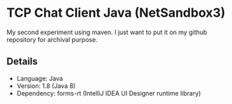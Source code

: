# TCP Chat Client Java (NetSandbox3)

My second experiment using maven. I just want to put it on my github repository for archival purpose.

## Details

* Language: Java
* Version: 1.8 (Java 8)
* Dependency: forms-rt (IntelliJ IDEA UI Designer runtime library)